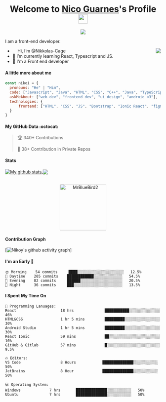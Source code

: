 <p align="center">
  <h1 align="center">Welcome to <a href="https://github.com/Nikkolas-Cage">Nico Guarnes</a>'s Profile <img width="30" src="https://camo.githubusercontent.com/e8e7b06ecf583bc040eb60e44eb5b8e0ecc5421320a92929ce21522dbc34c891/68747470733a2f2f6d656469612e67697068792e636f6d2f6d656469612f6876524a434c467a6361737252346961377a2f67697068792e676966"></h1>
</p>
<p align="center">
  <a align="center" href="https://github.com/DenverCoder1/readme-typing-svg"><img src="https://readme-typing-svg.herokuapp.com?&font=IBM+Plex+Sans&color=F72EE2&size=25&lines=Welcome+to+my+GitHub+Profile!;I'm+a+Front+end+developer;I'm+a+sleepy+programmer;I'm+a+React+developer" /></a>
</p>
<p>I am a front-end developer.</p>
<img align="right" src="https://media1.giphy.com/media/3oKIPnAiaMCws8nOsE/giphy.gif?cid=ecf05e47ktswty14j5lczfgok5wet5ae7otgg46p4k7wc02q&rid=giphy.gif&ct=g">
<ul>
  <li><img width="12" src="https://camo.githubusercontent.com/e8e7b06ecf583bc040eb60e44eb5b8e0ecc5421320a92929ce21522dbc34c891/68747470733a2f2f6d656469612e67697068792e636f6d2f6d656469612f6876524a434c467a6361737252346961377a2f67697068792e676966"> Hi, I’m @Nikkolas-Cage</li>
  <li>🌱 I’m currently learning React, Typescript and JS.</li>
  <li>💼 I'm a Front end developer </li>
</ul>

#### A little more about me
```javascript
const nikoi = {
  pronouns: "He" | "Him",
  code: ["Javascript", "Java", "HTML", "CSS", "C++", "Java", "TypeScript", "C#"],
  askMeAbout: ["web dev", "frontend dev", "ui design", "android <3"],
  technologies: {
      frontend: ["HTML", "CSS", "JS", "Bootstrap", "Ionic React", "figma", "Adobe XD"]
  }
}
```

#### My GitHub Data :octocat:
> 🏆 340+ Contributions
 > 
> 🔑 38+ Contribution in Private Repos
 > 

#### Stats
<a href="https://github.com/anuraghazra/github-readme-stats">
  <img align="center" src="https://github-readme-stats.anuraghazra1.vercel.app/api?username=Nikkolas-Cage&show_icons=true&include_all_commits=true&theme=onedark" alt="My github stats" />
</a>
<a href="https://github.com/anuraghazra/github-readme-stats">
  <!-- Change the `github-readme-stats.anuraghazra1.vercel.app` to `github-readme-stats.vercel.app`  -->
  <img align="center" src="https://github-readme-stats.anuraghazra1.vercel.app/api/top-langs/?username=Nikkolas-Cage&layout=compact&theme=onedark" />
</a>
<br />
<br />
<p align="center">
  <img align="center" height="150em" src="https://github-readme-streak-stats.herokuapp.com/?user=Nikkolas-Cage&theme=onedark" alt="MrBlueBird2" />
</p>

#### Contribution Graph
[![Nikoy's github activity graph](https://activity-graph.herokuapp.com/graph?username=Nikkolas-Cage&theme=react-dark)]
<!---
MrBlueBird2/MrBlueBird2 is a ✨ special ✨ repository because its `README.md` (this file) appears on your GitHub profile.
You can click the Preview link to take a look at your changes.
--->

#### I'm an Early 🐤
```text
🌞 Morning    54 commits     ████░░░░░░░░░░░░░░░░░░░░░   12.5% 
🌆 Daytime    205 commits    ████████████░░░░░░░░░░░░░   54.5% 
🌃 Evening    82 commits     ██████░░░░░░░░░░░░░░░░░░░   20.5% 
🌙 Night      36 commits     ███░░░░░░░░░░░░░░░░░░░░░░   13.5%
```

#### I Spent My Time On
```text
💬 Programming Lanuages:
React                    18 hrs              ███████████░░░░░░░░░░░░░░   46% 
HTML&CSS                 1 hr 5 mins         █████████░░░░░░░░░░░░░░░░   30% 
Android Studio           1 hr 5 mins         █████████░░░░░░░░░░░░░░░░   30% 
React Ionic              59 mins             ██░░░░░░░░░░░░░░░░░░░░░░░   10% 
GitHub & Gitlab          57 mins             █░░░░░░░░░░░░░░░░░░░░░░░░   9.5%

🔥 Editors:
VS Code                  8 Hours            ██████████████░░░░░░░░░░░   50% 
JetBrains                8 Hour             ██████████████░░░░░░░░░░░   50%

💻 Operating System:
Windows             7 hrs       ██████████████░░░░░░░░░░░   50%
Ubuntu              7 hrs       ██████████████░░░░░░░░░░░   50%

```

